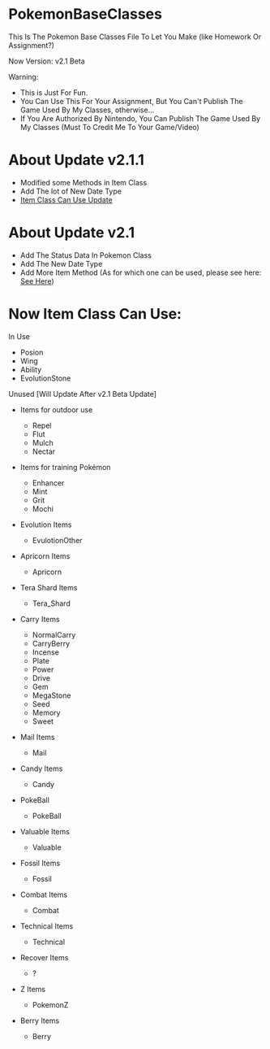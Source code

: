 # PokemonBaseClasses
This Is The Pokemon Base Classes File To Let You Make (like Homework Or Assignment?)

Now Version:
v2.1 Beta

Warning:
- This is Just For Fun.
- You Can Use This For Your Assignment, But You Can't Publish The Game Used By My Classes, otherwise...
- If You Are Authorized By Nintendo, You Can Publish The Game Used By My Classes (Must To Credit Me To Your Game/Video)


# About Update v2.1.1
- Modified some Methods in Item Class
- Add The lot of New Date Type
- [Item Class Can Use Update](https://github.com/Lalapinkbun/PokemonBaseClasses#now-item-class-can-use)

# About Update v2.1
- Add The Status Data In Pokemon Class
- Add The New Date Type
- Add More Item Method (As for which one can be used, please see here: [See Here](https://github.com/Lalapinkbun/PokemonBaseClasses#now-item-class-can-use))

# Now Item Class Can Use:

In Use
- Posion
- Wing
- Ability
- EvolutionStone

Unused [Will Update After v2.1 Beta Update]
- Items for outdoor use
  - Repel
  - Flut
  - Mulch
  - Nectar

- Items for training Pokémon
  - Enhancer
  - Mint
  - Grit
  - Mochi

- Evolution Items
  - EvulotionOther

- Apricorn Items
  - Apricorn

- Tera Shard Items
  - Tera_Shard

- Carry Items
  - NormalCarry
  - CarryBerry
  - Incense
  - Plate
  - Power
  - Drive
  - Gem
  - MegaStone
  - Seed
  - Memory
  - Sweet

- Mail Items
  - Mail

- Candy Items
  - Candy

- PokeBall
  - PokeBall

- Valuable Items
  - Valuable

- Fossil Items
  - Fossil

- Combat Items
  - Combat

- Technical Items
  - Technical

- Recover Items
  - ?

- Z Items
  - PokemonZ

- Berry Items
  - Berry

